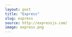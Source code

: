 ```yaml
---
layout: post
title: "Express"
slug: express
source: http://expressjs.com/
image: express.png
---
```


